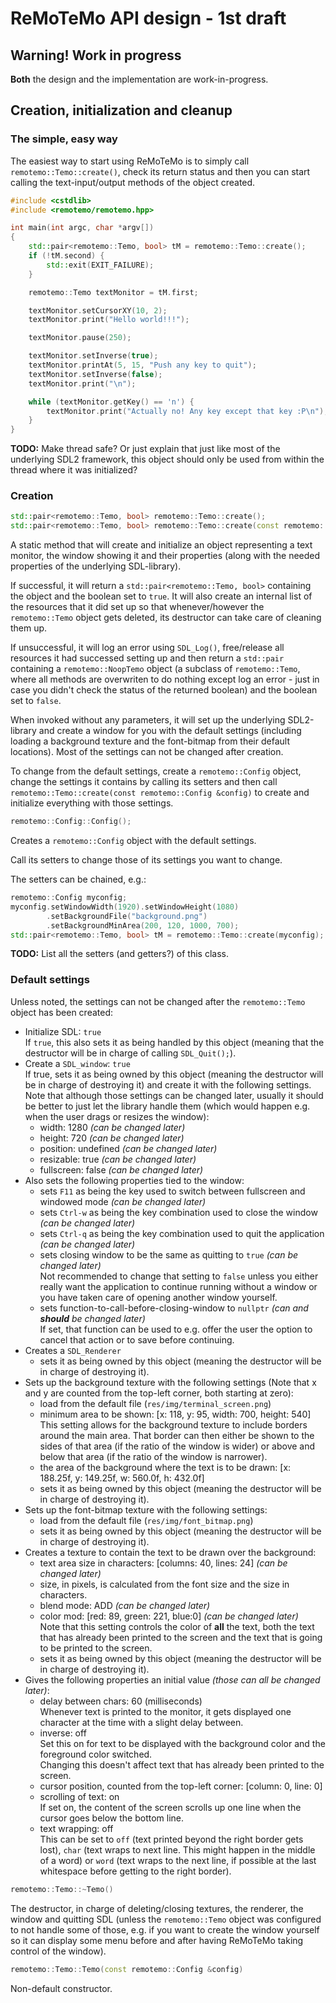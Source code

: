 # ReMoTeMo API design - 1st draft

## Warning! Work in progress

**Both** the design and the implementation are work-in-progress.

## Creation, initialization and cleanup

### The simple, easy way

The easiest way to start using ReMoTeMo is to simply call
`remotemo::Temo::create()`, check its return status and then you can start
calling the text-input/output methods of the object created.

```C++
#include <cstdlib>
#include <remotemo/remotemo.hpp>

int main(int argc, char *argv[])
{
    std::pair<remotemo::Temo, bool> tM = remotemo::Temo::create();
    if (!tM.second) {
        std::exit(EXIT_FAILURE);
    }

    remotemo::Temo textMonitor = tM.first;

    textMonitor.setCursorXY(10, 2);
    textMonitor.print("Hello world!!!");

    textMonitor.pause(250);

    textMonitor.setInverse(true);
    textMonitor.printAt(5, 15, "Push any key to quit");
    textMonitor.setInverse(false);
    textMonitor.print("\n");

    while (textMonitor.getKey() == 'n') {
        textMonitor.print("Actually no! Any key except that key :P\n");
    }
}
```

**TODO:** Make thread safe? Or just explain that just like most of the
underlying SDL2 framework, this object should only be used from within the
thread where it was initialized?

### Creation

```C++
std::pair<remotemo::Temo, bool> remotemo::Temo::create();
std::pair<remotemo::Temo, bool> remotemo::Temo::create(const remotemo::Config &config);
```

A static method that will create and initialize an object representing a text
monitor, the window showing it and their properties (along with the needed
properties of the underlying SDL-library).

If successful, it will return a `std::pair<remotemo::Temo, bool>` containing
the object and the boolean set to `true`. It will also create an internal
list of the resources that it did set up so that whenever/however the
`remotemo::Temo` object gets deleted, its destructor can take care of cleaning
them up.

If unsuccessful, it will log an error using `SDL_Log()`, free/release all
resources it had successed setting up and then return a `std::pair` containing
a `remotemo::NoopTemo` object (a subclass of `remotemo::Temo`, where all
methods are overwriten to do nothing except log an error - just in case you
didn't check the status of the returned boolean) and the boolean set to
`false`.

When invoked without any parameters, it will set up the underlying
SDL2-library and create a window for you with the default settings (including
loading a background texture and the font-bitmap from their default
locations). Most of the settings can not be changed after creation.

To change from the default settings, create a `remotemo::Config` object,
change the settings it contains by calling its setters and then call
`remotemo::Temo::create(const remotemo::Config &config)` to create and
initialize everything with those settings.

```C++
remotemo::Config::Config();

```

Creates a `remotemo::Config` object with the default settings.

Call its setters to change those of its settings you want to change.

The setters can be chained, e.g.:

```C++
remotemo::Config myconfig;
myconfig.setWindowWidth(1920).setWindowHeight(1080)
        .setBackgroundFile("background.png")
        .setBackgroundMinArea(200, 120, 1000, 700);
std::pair<remotemo::Temo, bool> tM = remotemo::Temo::create(myconfig);
```

**TODO:** List all the setters (and getters?) of this class.





### Default settings

Unless noted, the settings can not be changed after the `remotemo::Temo`
object has been created:
- Initialize SDL: `true`
  \
  If `true`, this also sets it as being handled by this object (meaning that
  the destructor will be in charge of calling `SDL_Quit();`).
- Create a `SDL_window`: `true`
  \
  If true, sets it as being owned by this object (meaning the destructor will
  be in charge of destroying it) and create it with the following settings.
  Note that although those settings can be changed later, usually it should be
  better to just let the library handle them (which would happen e.g. when the
  user drags or resizes the window):
  - width: 1280 _(can be changed later)_
  - height: 720 _(can be changed later)_
  - position: undefined _(can be changed later)_
  - resizable: true _(can be changed later)_
  - fullscreen: false _(can be changed later)_
- Also sets the following properties tied to the window:
  - sets `F11` as being the key used to switch between fullscreen and windowed
    mode _(can be changed later)_
  - sets `Ctrl-w` as being the key combination used to close the window _(can
    be changed later)_
  - sets `Ctrl-q` as being the key combination used to quit the application
    _(can be changed later)_
  - sets closing window to be the same as quitting to `true` _(can be changed
    later)_
    \
    Not recommended to change that setting to `false` unless you either really
    want the application to continue running without a window or you have
    taken care of opening another window yourself.
  - sets function-to-call-before-closing-window to `nullptr` _(can and
    **should** be changed later)_
    \
    If set, that function can be used to e.g. offer the user the option to
    cancel that action or to save before continuing.
- Creates a `SDL_Renderer`
  - sets it as being owned by this object (meaning the destructor will be in
    charge of destroying it).
- Sets up the background texture with the following settings (Note that x and
  y are counted from the top-left corner, both starting at zero):
  - load from the default file (`res/img/terminal_screen.png`)
  - minimum area to be shown:
    [x: 118,
    y: 95,
    width: 700,
    height: 540]
    \
    This setting allows for the background texture to include borders around
    the main area. That border can then either be shown to the sides of that
    area (if the ratio of the window is wider) or above and below that area
    (if the ratio of the window is narrower).
  - the area of the background where the text is to be drawn:
    [x: 188.25f,
    y: 149.25f,
    w: 560.0f,
    h: 432.0f]
  - sets it as being owned by this object (meaning the destructor will be in
    charge of destroying it).
- Sets up the font-bitmap texture with the following settings:
  - load from the default file (`res/img/font_bitmap.png`)
  - sets it as being owned by this object (meaning the destructor will be in
    charge of destroying it).
- Creates a texture to contain the text to be drawn over the background:
  - text area size in characters:
    [columns: 40,
    lines: 24] _(can be changed later)_
  - size, in pixels, is calculated from the font size and the size in
    characters.
  - blend mode: ADD _(can be changed later)_
  - color mod: [red: 89, green: 221, blue:0] _(can be changed later)_
    \
    Note that this setting controls the color of **all** the text, both the
    text that has already been printed to the screen and the text that is
    going to be printed to the screen.
  - sets it as being owned by this object (meaning the destructor will be in
    charge of destroying it).
- Gives the following properties an initial value _(those can all be changed
    later)_:
  - delay between chars: 60 (milliseconds)
    \
    Whenever text is printed to the monitor, it gets displayed one character
    at the time with a slight delay between.
  - inverse: off
    \
    Set this on for text to be displayed with the background color and
    the foreground color switched.
    \
    Changing this doesn't affect text that has already been printed to the
    screen.
  - cursor position, counted from the top-left corner:
    [column: 0,
    line: 0]
  - scrolling of text: on
    \
    If set on, the content of the screen scrolls up one line when the cursor
    goes below the bottom line.
  - text wrapping: off
    \
    This can be set to `off` (text printed beyond the right border gets lost),
    `char` (text wraps to next line. This might happen in the middle of a
    word) or `word` (text wraps to the next line, if possible at the last
    whitespace before getting to the right border).

```C++
remotemo::Temo::~Temo()
```

The destructor, in charge of deleting/closing textures, the renderer, the
window and quitting SDL (unless the `remotemo::Temo` object was configured to
not handle some of those, e.g. if you want to create the window yourself so it
can display some menu before and after having ReMoTeMo taking control of the
window).

```C++
remotemo::Temo::Temo(const remotemo::Config &config)
```
Non-default constructor.
